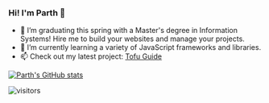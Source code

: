 ### Hi! I'm Parth 👋

<!--
**partheus/partheus** is a ✨ _special_ ✨ repository because its `README.md` (this file) appears on your GitHub profile.

Here are some ideas to get you started:

- 🔭 I’m currently working on ...
- 🌱 I’m currently learning ...
- 👯 I’m looking to collaborate on ...
- 🤔 I’m looking for help with ...
- 💬 Ask me about ...
- 📫 How to reach me: ...
- 😄 Pronouns: ...
- ⚡ Fun fact: ...
-->

- 🔭 I’m graduating this spring with a Master's degree in Information Systems! Hire me to build your websites and manage your projects.
- 🌱 I’m currently learning a variety of JavaScript frameworks and libraries.
- 📫 Check out my latest project: [Tofu Guide](https://tofu.buzz)

[![Parth's GitHub stats](https://github-readme-stats.vercel.app/api?username=partheus&show_icons=true&theme=radical?&hide=issues,contribs)](https://github.com/partheus/github-readme-stats)



![visitors](https://visitor-badge.glitch.me/badge?page_id=partheus.partheus)
